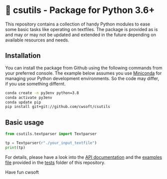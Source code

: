# 👀 csutils - Package for Python 3.6+

This repository contains a collection of handy Python modules to ease some basic tasks like operating on textfiles. The package is provided as is and may or may not be updated and extended in the future depending on available resources and needs.

## Installation
You can install the package from Github using the following commands from your preferred console. The example below assumes you use [Miniconda](https://docs.conda.io/en/latest/miniconda.html) for managing your Python development environments. So the code may differ, if you use something differnt.

```bash
conda create -n py3env python=3.8
conda activate py3env
conda update pip
pip install git+git://github.com/cwsoft/csutils
```

## Basic usage
```python
from csutils.textparser import Textparser

tp = Textparser(r"./your_input_textfile")
print(tp)
```

For details, please have a look into the [API documentation](csutils/docs/textparser.pdf) and the [examples file](csutils/tests/test_textparser_output.txt) provided in the [tests](csutils/tests/) folder of this repository.

Have fun 
cwsoft